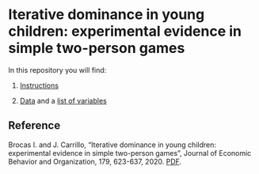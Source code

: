 # Iterative dominance in young children: experimental evidence in simple two-person games

In this repository you will find: 

1. [Instructions](https://raw.githubusercontent.com/labelinstitute/dev_DM/main/Iterative/Instructions_Iterative.pdf) 

2. [Data](https://github.com/labelinstitute/dev_DM/tree/main/Iterative/Data.xlsx) and a [list of variables](https://raw.githubusercontent.com/labelinstitute/dev_DM/main/Iterative/Variables_Iterative.pdf)


## Reference
Brocas I. and J. Carrillo, “Iterative dominance in young children: experimental evidence in simple two-person games”, Journal of Economic Behavior and Organization, 179, 623-637, 2020. [PDF](https://isabellebrocas.org/Research/PK2.pdf).
